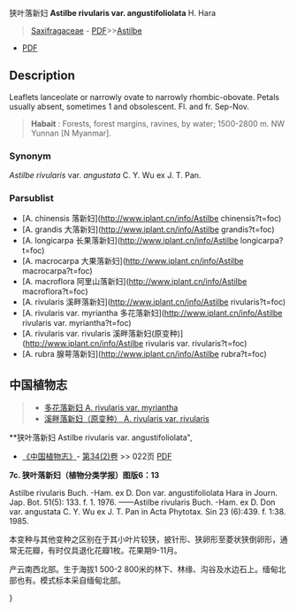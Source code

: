 狭叶落新妇 **Astilbe rivularis var. angustifoliolata** H. Hara

> [Saxifragaceae](http://www.iplant.cn/info/Saxifragaceae?t=foc) - [PDF](http://www.iplant.cn/foc/pdf/Saxifragaceae.pdf)>>[Astilbe](http://www.iplant.cn/info/Astilbe?t=foc)
 - [PDF](http://www.iplant.cn/foc/pdf/Astilbe.pdf)

## Description

Leaflets lanceolate or narrowly ovate to narrowly rhombic-obovate. Petals usually absent, sometimes 1 and obsolescent. Fl. and fr. Sep-Nov.

> **Habait** : 
> Forests, forest margins, ravines, by water; 1500-2800 m. NW Yunnan [N Myanmar].

### Synonym
*Astilbe rivularis* var. *angustata* C. Y. Wu ex J. T. Pan.

### Parsublist

* [A.  chinensis  落新妇](http://www.iplant.cn/info/Astilbe chinensis?t=foc)
* [A.  grandis  大落新妇](http://www.iplant.cn/info/Astilbe grandis?t=foc)
* [A.  longicarpa  长果落新妇](http://www.iplant.cn/info/Astilbe longicarpa?t=foc)
* [A.  macrocarpa  大果落新妇](http://www.iplant.cn/info/Astilbe macrocarpa?t=foc)
* [A.  macroflora  阿里山落新妇](http://www.iplant.cn/info/Astilbe macroflora?t=foc)
* [A.  rivularis  溪畔落新妇](http://www.iplant.cn/info/Astilbe rivularis?t=foc)
* [A.  rivularis var. myriantha  多花落新妇](http://www.iplant.cn/info/Astilbe rivularis var. myriantha?t=foc)
* [A.  rivularis var. rivularis  溪畔落新妇(原变种)](http://www.iplant.cn/info/Astilbe rivularis var. rivularis?t=foc)
* [A.  rubra  腺萼落新妇](http://www.iplant.cn/info/Astilbe rubra?t=foc)

## 中国植物志

> * [多花落新妇  A.  rivularis var. myriantha](Astilbe-rivularis-var-myriantha-多花落新妇.md)
> * [溪畔落新妇（原变种）  A.  rivularis var. rivularis](Astilbe-rivularis-var-rivularis-溪畔落新妇(原变种).md)

**狭叶落新妇 Astilbe rivularis var. angustifoliolata",

* [《中国植物志》](http://www.iplant.cn/frps)- [第34(2)卷](http://www.iplant.cn/frps/vol/34(2)) >> 022页 [PDF](http://www.iplant.cn/frps/pdf/34(2)/022a.PDF)

**7c. 狭叶落新妇（植物分类学报）图版6：13**

Astilbe rivularis Buch. -Ham. ex D. Don var. angustifoliolata Hara in Journ. Jap. Bot. 51(5): 133. f. 1. 1976. ——Astilbe rivularis Buch. -Ham. ex D. Don var. angustata C. Y. Wu ex J. T. Pan in Acta Phytotax. Sin 23 (6):439. f. 1:38. 1985.

本变种与其他变种之区别在于其小叶片较狭，披针形、狭卵形至菱状狭倒卵形，通常无花瓣，有时仅具退化花瓣1枚。花果期9-11月。

产云南西北部。生于海拔1 500-2 800米的林下、林缘、沟谷及水边石上。缅甸北部也有。模式标本采自缅甸北部。

}